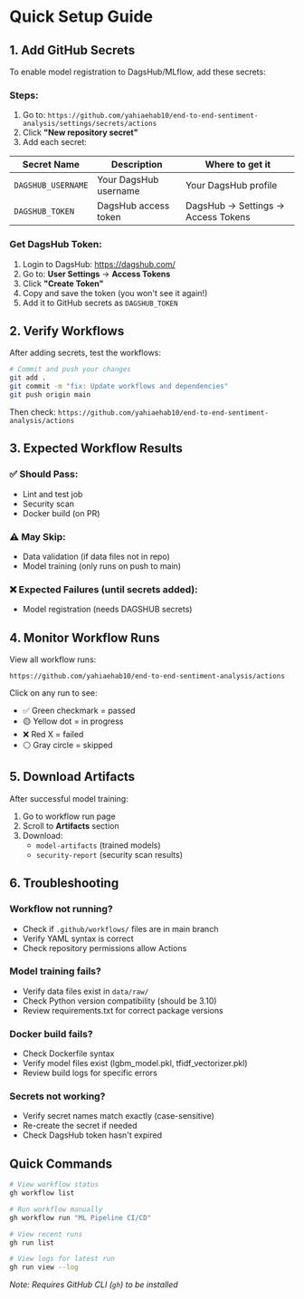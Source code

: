 # Quick Setup Guide

## 1. Add GitHub Secrets

To enable model registration to DagsHub/MLflow, add these secrets:

### Steps:

1. Go to: `https://github.com/yahiaehab10/end-to-end-sentiment-analysis/settings/secrets/actions`
2. Click **"New repository secret"**
3. Add each secret:

| Secret Name        | Description           | Where to get it                    |
| ------------------ | --------------------- | ---------------------------------- |
| `DAGSHUB_USERNAME` | Your DagsHub username | Your DagsHub profile               |
| `DAGSHUB_TOKEN`    | DagsHub access token  | DagsHub → Settings → Access Tokens |

### Get DagsHub Token:

1. Login to DagsHub: https://dagshub.com/
2. Go to: **User Settings** → **Access Tokens**
3. Click **"Create Token"**
4. Copy and save the token (you won't see it again!)
5. Add it to GitHub secrets as `DAGSHUB_TOKEN`

## 2. Verify Workflows

After adding secrets, test the workflows:

```bash
# Commit and push your changes
git add .
git commit -m "fix: Update workflows and dependencies"
git push origin main
```

Then check: `https://github.com/yahiaehab10/end-to-end-sentiment-analysis/actions`

## 3. Expected Workflow Results

### ✅ Should Pass:

- Lint and test job
- Security scan
- Docker build (on PR)

### ⚠️ May Skip:

- Data validation (if data files not in repo)
- Model training (only runs on push to main)

### ❌ Expected Failures (until secrets added):

- Model registration (needs DAGSHUB secrets)

## 4. Monitor Workflow Runs

View all workflow runs:

```
https://github.com/yahiaehab10/end-to-end-sentiment-analysis/actions
```

Click on any run to see:

- ✅ Green checkmark = passed
- 🟡 Yellow dot = in progress
- ❌ Red X = failed
- ⚪ Gray circle = skipped

## 5. Download Artifacts

After successful model training:

1. Go to workflow run page
2. Scroll to **Artifacts** section
3. Download:
   - `model-artifacts` (trained models)
   - `security-report` (security scan results)

## 6. Troubleshooting

### Workflow not running?

- Check if `.github/workflows/` files are in main branch
- Verify YAML syntax is correct
- Check repository permissions allow Actions

### Model training fails?

- Verify data files exist in `data/raw/`
- Check Python version compatibility (should be 3.10)
- Review requirements.txt for correct package versions

### Docker build fails?

- Check Dockerfile syntax
- Verify model files exist (lgbm_model.pkl, tfidf_vectorizer.pkl)
- Review build logs for specific errors

### Secrets not working?

- Verify secret names match exactly (case-sensitive)
- Re-create the secret if needed
- Check DagsHub token hasn't expired

## Quick Commands

```bash
# View workflow status
gh workflow list

# Run workflow manually
gh workflow run "ML Pipeline CI/CD"

# View recent runs
gh run list

# View logs for latest run
gh run view --log
```

_Note: Requires GitHub CLI (`gh`) to be installed_
